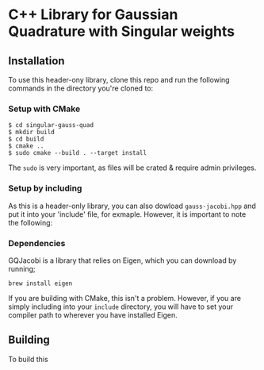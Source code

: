 # C++ Library for Gaussian Quadrature with Singular weights

## Installation


To use this header-ony library, clone this repo and run the following commands in the directory you're cloned to:
### Setup with CMake
```
$ cd singular-gauss-quad
$ mkdir build
$ cd build
$ cmake ..
$ sudo cmake --build . --target install
```

The `sudo` is very important, as files will be crated & require admin privileges.

### Setup by including

As this is a header-only library, you can also dowload ``gauss-jacobi.hpp`` and put it into your 'include' file, for exmaple. However, it is important to note the following:
### Dependencies
GQJacobi is a library that relies on Eigen, which you can download by running;
```
brew install eigen
```
If you are building with CMake, this isn't a problem. However, if you are simply including into your `include` directory, you will have to set your compiler path to wherever you have installed Eigen.


## Building

To build this 